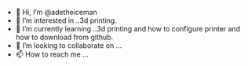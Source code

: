 - 👋 Hi, I’m @adetheiceman
- 👀 I’m interested in ..3d printing.
- 🌱 I’m currently learning ..3d printing and how to configure printer and how to download from github.
- 💞️ I’m looking to collaborate on ...
- 📫 How to reach me ...

<!---
adetheiceman/adetheiceman is a ✨ special ✨ repository because its `README.md` (this file) appears on your GitHub profile.
You can click the Preview link to take a look at your changes.
--->
